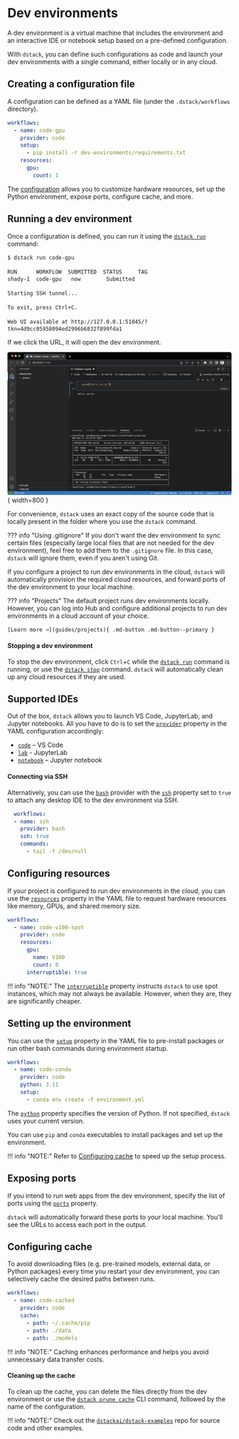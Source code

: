 # Dev environments

A dev environment is a virtual machine that includes the environment and an interactive IDE or notebook setup
based on a pre-defined configuration.

With `dstack`, you can define such configurations as code and launch your dev environments with a single command, 
either locally or in any cloud.

[//]: # (TODO [TASK]: Add a link to the Playground)

## Creating a configuration file

A configuration can be defined as a YAML file (under the `.dstack/workflows` directory).

<div editor-title=".dstack/workflows/dev-environments.yaml"> 

```yaml
workflows:
  - name: code-gpu
    provider: code
    setup:
      - pip install -r dev-environments/requirements.txt
    resources:
      gpu:
        count: 1
```

</div>

The [configuration](../reference/providers/code.md) 
allows you to customize hardware resources, set up the Python environment, expose ports, configure cache, and more.

[//]: # (TODO [MAJOR]: It doesn't allow to conveniently load and save artifacts)

[//]: # (TODO [MEDIUM]: It doesn't explain how to mount deps)

## Running a dev environment

Once a configuration is defined, you can run it using the [`dstack run`](../reference/cli/run.md) command:

<div class="termy">

```shell
$ dstack run code-gpu

RUN      WORKFLOW  SUBMITTED  STATUS     TAG
shady-1  code-gpu   now        Submitted  
 
Starting SSH tunnel...

To exit, press Ctrl+C.

Web UI available at http://127.0.0.1:51845/?tkn=4d9cc05958094ed2996b6832f899fda1
```

</div>

If we click the URL, it will open the dev environment.

![](../../assets/images/dstack-dev-environments-code.png){ width=800 }

For convenience, `dstack` uses an exact copy of the source code that is locally present in the folder where you use the `dstack` command.

??? info "Using .gitignore"
    If you don't want the dev environment to sync certain files (especially large local files that are not needed
    for the dev environment), feel free to add them to the `.gitignore` file. In this case, `dstack` will ignore them,
    even if you aren't using Git.

If you configure a project to run dev environments in the cloud, `dstack` will automatically provision the
required cloud resources, and forward ports of the dev environment to your local machine.

??? info "Projects"
    The default project runs dev environments locally. However, you can
    log into Hub and configure additional projects to run dev environments in a cloud account of your choice. 

    [Learn more →](guides/projects){ .md-button .md-button--primary }

[//]: # (TODO [TASK]: Add a link to the Projects guide for more details)

[//]: # (TODO [TASK]: Add links to the CLI reference for the commands and their options)

#### Stopping a dev environment 

To stop the dev environment, click `Ctrl`+`C` while the [`dstack run`](../reference/cli/run.md) command is running,
or use the [`dstack stop`](../reference/cli/stop.md) command. `dstack` will automatically clean up any cloud resources if they are used.

## Supported IDEs

Out of the box, `dstack` allows you to launch VS Code, JupyterLab, and Jupyter notebooks.
All you have to do is to set the [`provider`](../reference/providers/bash.md) property in the YAML configuration accordingly:

- [`code`](../reference/providers/code.md) – VS Code
- [`lab`](../reference/providers/lab.md) - JupyterLab
- [`notebook`](../reference/providers/notebook.md) – Jupyter notebook

[//]: # (TODO [TASK]: Use content tabs to show multiple examples - requires fixing CSS styles)

#### Connecting via SSH

Alternatively, you can use the [`bash`](../reference/providers/bash.md) provider with the 
[`ssh`](../reference/providers/bash.md) property set to `true` to attach any desktop IDE to the dev
environment via SSH.

<div editor-title=".dstack/workflows/dev-environments.yaml"> 

```yaml
  workflows:
  - name: ssh
    provider: bash
    ssh: true 
    commands:
      - tail -f /dev/null
```

</div>

[//]: # (TODO [MEDIUM]: Currently, you have to use bash and tail)

[//]: # (TODO [MEDIUM]: Currently, it doesn't create an alias in `~/.ssh/config` automatically)

[//]: # (TODO [TASK]: Show the output)

[//]: # (TODO [MAJOR]: Currently, it doesn't support PyCharm)

## Configuring resources

If your project is configured to run dev environments in the cloud, you can use the 
[`resources`](../reference/providers/code.md#resources) property in the YAML 
file to request hardware resources like memory, GPUs, and shared memory size. 

<div editor-title=".dstack/workflows/dev-environments.yaml"> 

```yaml
workflows:
  - name: code-v100-spot
    provider: code
    resources:
      gpu:
        name: V100
        count: 8
      interruptible: true
```

</div>

!!! info "NOTE:"
    The [`interruptible`](../reference/providers/code.md#resources) property instructs `dstack` to use spot instances, which may not always be available. However, when they
    are, they are significantly cheaper.

[//]: # (TODO [MAJOR]: Currently, it doesn't allow you to specify interruptible behaviour, e.g. "spot or fail" or "spot or on-demand")

## Setting up the environment

You can use the [`setup`](../reference/providers/code.md) property in the YAML file to pre-install packages or run other bash commands during environment
startup.

<div editor-title=".dstack/workflows/dev-environments.yaml"> 

```yaml
workflows:
  - name: code-conda
    provider: code
    python: 3.11
    setup:
      - conda env create -f environment.yml
```

</div>

[//]: # (TODO [MEDIUM]: Currently, it's hard to cache Conda environments)

[//]: # (TODO [MINOR]: Currently, there's no way to set up the bash profile, e.g. to activate the environment)

The [`python`](../reference/providers/code.md) property specifies the version of Python. If not specified, `dstack` uses
your current version.

You can use `pip` and `conda` executables to install packages and set up the environment.

!!! info "NOTE:"
    Refer to [Configuring cache](#configuring-cache) to speed up the setup process. 

[//]: # (TODO [MINOR]: Make sure conda is configured not to ask for confirmation)

[//]: # (TODO [MAJOR]: Currently, packages has to be installed on every run)

[//]: # (TODO [MAJOR]: Currently, there is no way to use your own Docker image)

## Exposing ports

If you intend to run web apps from the dev environment, specify the list of ports using the
[`ports`](../reference/providers/code.md#ports) property.

[//]: # (TODO [TASK]: Requires an example, including the YAML and the output)

`dstack` will automatically forward these ports to your local machine. You'll see the URLs to access each port in the
output.

[//]: # (TODO [MEDIUM]: It would be easier if dstack forwarded ports automatically)

[//]: # (TODO [MAJOR]: Currently, it doesn't allow to hot reload changes)

[//]: # (TODO [MAJOR]: Currently, it requires the user to hardcode `--host 0.0.0.0`)

## Configuring cache

To avoid downloading files (e.g. pre-trained models, external data, or Python packages) every time you restart your dev
environment, you can selectively cache the desired paths between runs.

<div editor-title=".dstack/workflows/dev-environments.yaml"> 

```yaml
workflows:
  - name: code-cached
    provider: code
    cache:
      - path: ~/.cache/pip
      - path: ./data
      - path: ./models
```

</div>

!!! info "NOTE:"
    Caching enhances performance and helps you avoid unnecessary data transfer costs. 

#### Cleaning up the cache

To clean up the cache, you can delete the files directly from the dev environment or use the 
[`dstack prune cache`](../reference/cli/prune.md)
CLI command, followed by the name of the configuration.

[//]: # (TODO [MAJOR]: Cache is not the same as persistent storage)

[//]: # (TODO [TASK]: Elaborate on the main benefits of using dstack for dev environments)

!!! info "NOTE:"
    Check out the [`dstackai/dstack-examples`](https://github.com/dstackai/dstack-examples/blob/main/README.md) repo for source code and other examples.

[//]: # (TODO [TASK]: Mention secrets)